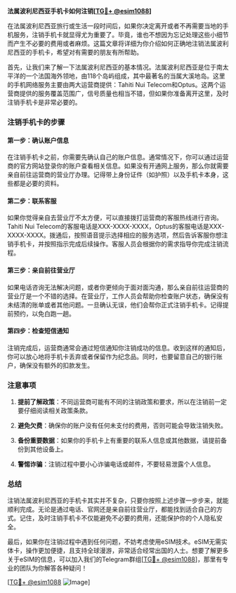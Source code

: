 **法属波利尼西亚手机卡如何注销[[TG💪+ @esim1088](https://t.me/s/esim1088)]**

在法属波利尼西亚旅行或生活一段时间后，如果你决定离开或者不再需要当地的手机服务，注销手机卡就显得尤为重要了。毕竟，谁也不想因为忘记处理这些小细节而产生不必要的费用或者麻烦。这篇文章将详细为你介绍如何正确地注销法属波利尼西亚的手机卡，希望对有需要的朋友有所帮助。

首先，让我们来了解一下法属波利尼西亚的基本情况。法属波利尼西亚是位于南太平洋的一个法国海外领地，由118个岛屿组成，其中最著名的当属大溪地岛。这里的手机网络服务主要由两大运营商提供：Tahiti Nui Telecom和Optus。这两个运营商提供的服务覆盖范围广，信号质量也相当不错，但如果你准备离开这里，及时注销手机卡是非常必要的。

### 注销手机卡的步骤

#### 第一步：确认账户信息
在注销手机卡之前，你需要先确认自己的账户信息。通常情况下，你可以通过运营商的官方网站登录你的账户查看相关信息。如果没有开通网上服务，那么你就需要亲自前往运营商的营业厅办理。记得带上身份证件（如护照）以及手机卡本身，这些都是必要的资料。

#### 第二步：联系客服
如果你觉得亲自去营业厅不太方便，可以直接拨打运营商的客服热线进行咨询。Tahiti Nui Telecom的客服电话是XXX-XXXX-XXXX，Optus的客服电话是XXX-XXXX-XXXX。拨通后，按照语音提示选择相应的服务选项，然后告诉客服你想注销手机卡，并按照指示完成后续操作。客服人员会根据你的需求指导你完成注销流程。

#### 第三步：亲自前往营业厅
如果电话咨询无法解决问题，或者你更倾向于面对面沟通，那么亲自前往运营商的营业厅是一个不错的选择。在营业厅，工作人员会帮助你检查账户状态，确保没有未结清的账单或者其他问题。一旦确认无误，他们会帮你正式注销手机卡。记得提前预约，以免白跑一趟。

#### 第四步：检查短信通知
注销完成后，运营商通常会通过短信通知你注销成功的信息。收到这样的通知后，你可以放心地将手机卡丢弃或者保留作为纪念品。同时，也要留意自己的银行账户，确保没有额外的扣款发生。

### 注意事项

1. **提前了解政策**：不同运营商可能有不同的注销政策和要求，所以在注销前一定要仔细阅读相关政策条款。
   
2. **避免欠费**：确保你的账户没有任何未支付的费用，否则可能会导致注销失败。

3. **备份重要数据**：如果你的手机卡上有重要的联系人信息或其他数据，请提前备份到其他设备上。

4. **警惕诈骗**：注销过程中要小心诈骗电话或邮件，不要轻易泄露个人信息。

### 总结

注销法属波利尼西亚的手机卡其实并不复杂，只要你按照上述步骤一步步来，就能顺利完成。无论是通过电话、官网还是亲自前往营业厅，都能找到适合自己的方式。记住，及时注销手机卡不仅能避免不必要的费用，还能保护你的个人隐私安全。

最后，如果你在注销过程中遇到任何问题，不妨考虑使用eSIM技术。eSIM无需实体卡，操作更加便捷，且支持全球漫游，非常适合经常出国的人士。想要了解更多关于eSIM的信息，可以加入我们的Telegram群组[[TG💪+ @esim1088](https://t.me/s/esim1088)]，那里有专业的团队为你解答各种疑问！

[[TG💪+ @esim1088](https://t.me/s/esim1088) ![Image](https://i.postimg.cc/4NQfJmqS/Snipaste-2025-05-13-00-14-12.png)]